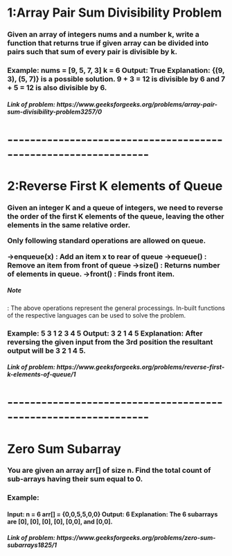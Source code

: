 <h1>1:Array Pair Sum Divisibility Problem</h1>
<h3>Given an array of integers nums and a number k, write a function that returns true if given array can be divided into pairs such that sum of every pair is divisible by k.</h3>
<h3>Example:
nums = [9, 5, 7, 3]
k = 6
Output: 
True
Explanation: 
{(9, 3), (5, 7)} is a 
possible solution. 9 + 3 = 12 is divisible
by 6 and 7 + 5 = 12 is also divisible by 6.
</h3>
<h5>Link of problem: https://www.geeksforgeeks.org/problems/array-pair-sum-divisibility-problem3257/0 </h5>

<h1>---------------------------------------------------------------</h1>
<h1>2:Reverse First K elements of Queue</h1>
<h3>Given an integer K and a queue of integers, we need to reverse the order of the first K elements of the queue, leaving the other elements in the same relative order.

Only following standard operations are allowed on queue.

->enqueue(x) : Add an item x to rear of queue
->equeue() : Remove an item from front of queue
->size() : Returns number of elements in queue.
->front() : Finds front item.
<h5>Note</h5>: The above operations represent the general processings. In-built functions of the respective languages can be used to solve the problem.</h3>
<h3>Example:
5 3
1 2 3 4 5
Output: 
3 2 1 4 5
Explanation: 
After reversing the given
input from the 3rd position the resultant
output will be 3 2 1 4 5.
</h3>
<h5>Link of problem: https://www.geeksforgeeks.org/problems/reverse-first-k-elements-of-queue/1 </h5>
<h1>---------------------------------------------------------------</h1>
<h1>Zero Sum Subarray</h1>
<h3>You are given an array arr[] of size n. Find the total count of sub-arrays having their sum equal to 0.</h3>
<h3>Example:</h3>
<h4>Input:
n = 6
arr[] = {0,0,5,5,0,0}
Output: 6
Explanation: The 6 subarrays are 
[0], [0], [0], [0], [0,0], and [0,0].</h4>
<h5>Link of problem: https://www.geeksforgeeks.org/problems/zero-sum-subarrays1825/1 </h5>
